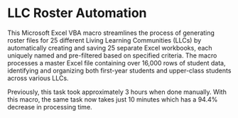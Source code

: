 # LLC Roster Automation
This Microsoft Excel VBA macro streamlines the process of generating roster files for 25 different Living Learning Communities (LLCs) by automatically creating and saving 25 separate Excel workbooks, each uniquely named and pre-filtered based on specified criteria. The macro processes a master Excel file containing over 16,000 rows of student data, identifying and organizing both first-year students and upper-class students across various LLCs.

Previously, this task took approximately 3 hours when done manually. With this macro, the same task now takes just 10 minutes which has a 94.4% decrease in processing time. 

